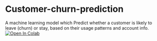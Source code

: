 # Customer-churn-prediction
A machine learning model which Predict whether a customer is likely to leave (churn) or stay, based on their usage patterns and account info.
[![Open In Colab](https://colab.research.google.com/assets/colab-badge.svg)](https://colab.research.google.com/github/<YourUsername>/<RepoName>/blob/main/churn_model.ipynb)
